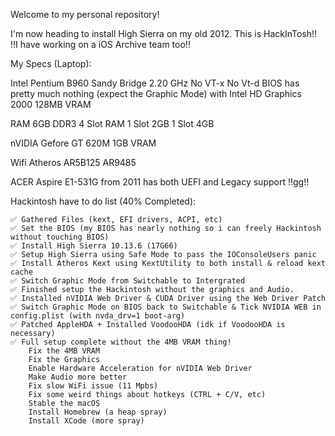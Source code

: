 Welcome to my personal repository!

I'm now heading to install High Sierra on my old 2012. This is HackInTosh!!  !!I have working on a iOS Archive team too!!

My Specs (Laptop):
   
   Intel Pentium B960 Sandy Bridge 2.20 GHz No VT-x No Vt-d BIOS has pretty much nothing (expect the Graphic Mode) with Intel HD Graphics 2000 128MB VRAM
   
   RAM 6GB DDR3 4 Slot RAM 1 Slot 2GB 1 Slot 4GB 
   
   nVIDIA Gefore GT 620M 1GB VRAM
   
   Wifi Atheros AR5B125 AR9485 
   
   ACER Aspire E1-531G from 2011 has both UEFI and Legacy support !!gg!!


Hackintosh have to do list (40% Completed):

    ✅ Gathered Files (kext, EFI drivers, ACPI, etc)
    ✅ Set the BIOS (my BIOS has nearly nothing so i can freely Hackintosh without touching BIOS)
    ✅ Install High Sierra 10.13.6 (17G66)
    ✅ Setup High Sierra using Safe Mode to pass the IOConsoleUsers panic
    ✅ Install Atheros Kext using KextUtility to both install & reload kext cache
    ✅ Switch Graphic Mode from Switchable to Intergrated 
    ✅ Finished setup the Hackintosh without the graphics and Audio.
    ✅ Installed nVIDIA Web Driver & CUDA Driver using the Web Driver Patch
    ✅ Switch Graphic Mode on BIOS back to Switchable & Tick NVIDIA WEB in config.plist (with nvda_drv=1 boot-arg)
    ✅ Patched AppleHDA + Installed VoodooHDA (idk if VoodooHDA is necessary)
    ✅ Full setup complete without the 4MB VRAM thing!
        Fix the 4MB VRAM
        Fix the Graphics
        Enable Hardware Acceleration for nVIDIA Web Driver
        Make Audio more better
        Fix slow WiFi issue (11 Mpbs)
        Fix some weird things about hotkeys (CTRL + C/V, etc)
        Stable the macOS 
        Install Homebrew (a heap spray)
        Install XCode (more spray)
        
       

   
   
    
    
   
